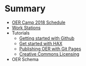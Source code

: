 # Summary

* [OER Camp 2018 Schedule](README.md)
* [Work Stations](stations.md)
* Tutorials
  * [Getting started with Github](create-a-github-account.md)
  * [Get started with HAX](get-started-with-hax.md)
  * [Publishing OER with Git Pages](publishing-oer.md)
  * [Creative Commons Licensing](creative-commons-licensing.md)
* OER Schema

